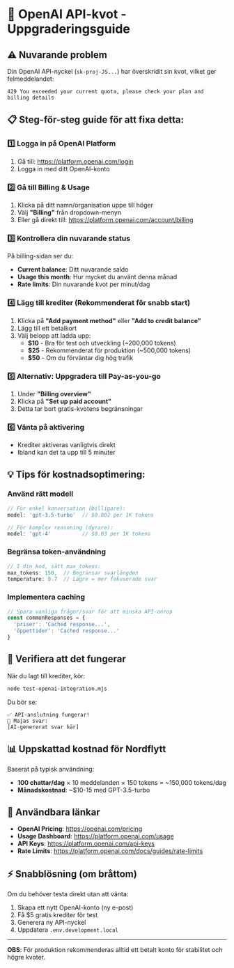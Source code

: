 # 🤖 OpenAI API-kvot - Uppgraderingsguide

## ⚠️ Nuvarande problem
Din OpenAI API-nyckel (`sk-proj-JS...`) har överskridit sin kvot, vilket ger felmeddelandet:
```
429 You exceeded your current quota, please check your plan and billing details
```

## 📋 Steg-för-steg guide för att fixa detta:

### 1️⃣ Logga in på OpenAI Platform
1. Gå till: https://platform.openai.com/login
2. Logga in med ditt OpenAI-konto

### 2️⃣ Gå till Billing & Usage
1. Klicka på ditt namn/organisation uppe till höger
2. Välj **"Billing"** från dropdown-menyn
3. Eller gå direkt till: https://platform.openai.com/account/billing

### 3️⃣ Kontrollera din nuvarande status
På billing-sidan ser du:
- **Current balance**: Ditt nuvarande saldo
- **Usage this month**: Hur mycket du använt denna månad
- **Rate limits**: Din nuvarande kvot per minut/dag

### 4️⃣ Lägg till krediter (Rekommenderat för snabb start)
1. Klicka på **"Add payment method"** eller **"Add to credit balance"**
2. Lägg till ett betalkort
3. Välj belopp att ladda upp:
   - **$10** - Bra för test och utveckling (~200,000 tokens)
   - **$25** - Rekommenderat för produktion (~500,000 tokens)
   - **$50** - Om du förväntar dig hög trafik

### 5️⃣ Alternativ: Uppgradera till Pay-as-you-go
1. Under **"Billing overview"**
2. Klicka på **"Set up paid account"**
3. Detta tar bort gratis-kvotens begränsningar

### 6️⃣ Vänta på aktivering
- Krediter aktiveras vanligtvis direkt
- Ibland kan det ta upp till 5 minuter

## 💡 Tips för kostnadsoptimering:

### Använd rätt modell
```javascript
// För enkel konversation (billigare):
model: 'gpt-3.5-turbo'  // $0.002 per 1K tokens

// För komplex reasoning (dyrare):
model: 'gpt-4'          // $0.03 per 1K tokens
```

### Begränsa token-användning
```javascript
// I din kod, sätt max_tokens:
max_tokens: 150,  // Begränsar svarlängden
temperature: 0.7  // Lägre = mer fokuserade svar
```

### Implementera caching
```javascript
// Spara vanliga frågor/svar för att minska API-anrop
const commonResponses = {
  'priser': 'Cached response...',
  'öppettider': 'Cached response...'
}
```

## 🧪 Verifiera att det fungerar

När du lagt till krediter, kör:
```bash
node test-openai-integration.mjs
```

Du bör se:
```
✅ API-anslutning fungerar!
🤖 Majas svar:
[AI-genererat svar här]
```

## 📊 Uppskattad kostnad för Nordflytt

Baserat på typisk användning:
- **100 chattar/dag** × 10 meddelanden × 150 tokens = ~150,000 tokens/dag
- **Månadskostnad**: ~$10-15 med GPT-3.5-turbo

## 🔗 Användbara länkar

- **OpenAI Pricing**: https://openai.com/pricing
- **Usage Dashboard**: https://platform.openai.com/usage
- **API Keys**: https://platform.openai.com/api-keys
- **Rate Limits**: https://platform.openai.com/docs/guides/rate-limits

## ⚡ Snabblösning (om bråttom)

Om du behöver testa direkt utan att vänta:
1. Skapa ett nytt OpenAI-konto (ny e-post)
2. Få $5 gratis krediter för test
3. Generera ny API-nyckel
4. Uppdatera `.env.development.local`

---

**OBS**: För produktion rekommenderas alltid ett betalt konto för stabilitet och högre kvoter.